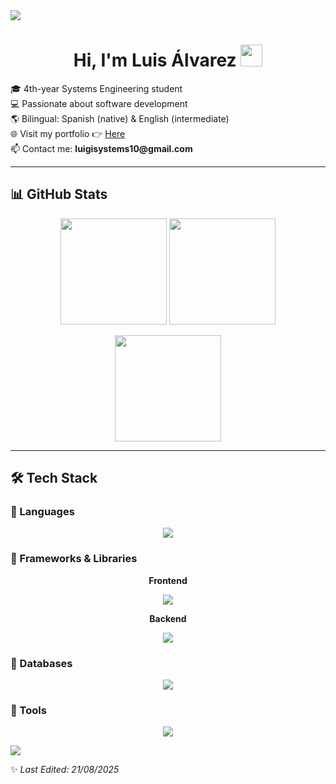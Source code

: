 <!-- Divider -->
<img src="https://user-images.githubusercontent.com/73097560/115834477-dbab4500-a447-11eb-908a-139a6edaec5c.gif">

<h1 align="center">Hi, I'm Luis Álvarez <img src="https://media.giphy.com/media/hvRJCLFzcasrR4ia7z/giphy.gif" width="35"></h1>

<p align="start">
  🎓 4th-year Systems Engineering student <br>
  💻 Passionate about software development <br>
  🌎 Bilingual: Spanish (native) & English (intermediate) <br>
  🌐 Visit my portfolio 👉 <a href="https://luis-alvarezf10.github.io/portafolio-personal/">Here</a> <br>
  📫 Contact me: <strong>luigisystems10@gmail.com</strong>
</p>

---

## 📊 GitHub Stats
<p align="center">
  <img src="https://github-readme-stats.vercel.app/api?username=luis-alvarezf10&theme=dark&show_icons=true&count_private=true" height="170"/>
  <img src="https://github-readme-stats.vercel.app/api/top-langs/?username=luis-alvarezf10&theme=dark&layout=compact&langs_count=8" height="170"/>
</p>

<p align="center">
  <img src="https://github-readme-streak-stats.herokuapp.com/?user=luis-alvarezf10&theme=dark" height="170"/>
</p>

---

## 🛠️ Tech Stack

### 🔹 Languages
<p align="center">
  <img src="https://skillicons.dev/icons?i=cpp,cs,html,css,js,py" />
</p>

### 🔹 Frameworks & Libraries
<p align="center"><strong>Frontend</strong></p>
<p align="center"><img src="https://skillicons.dev/icons?i=bootstrap,materialui,tailwind,react,vite" /></p>

<p align="center"><strong>Backend</strong></p>
<p align="center"><img src="https://skillicons.dev/icons?i=dotnet,django,express,nodejs" /></p>

### 🔹 Databases
<p align="center"><img src="https://skillicons.dev/icons?i=sqlite,mysql,mongodb,firebase" /></p>

### 🔹 Tools
<p align="center"><img src="https://skillicons.dev/icons?i=windows,vscode,visualstudio,git,github,ps,ai" /></p>

<img src="https://user-images.githubusercontent.com/73097560/115834477-dbab4500-a447-11eb-908a-139a6edaec5c.gif">


<!-- Divider -->

✨ *Last Edited: 21/08/2025*
